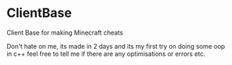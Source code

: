 # ClientBase
Client Base for making Minecraft cheats

Don't hate on me, its made in 2 days and its my first try on doing some oop in c++
feel free to tell me if there are any optimisations or errors etc.
